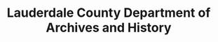 ---
layout: repo
title: "Lauderdale County Department of Archives and History"
id: 24024
permalink: repos/24024/
---